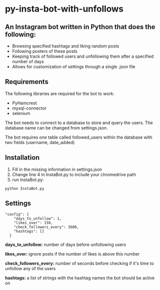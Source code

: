 # py-insta-bot-with-unfollows

## An Instagram bot written in Python that does the following: 
* Browsing specified hashtags and liking random posts 
* Following posters of these posts
* Keeping track of followed users and unfollowing them after a specified number of days
* Allows for customization of settings through a single .json file

## Requirements 
The following libraries are required for the bot to work:
* PyHamcrest
* mysql-connector 
* selenium

The bot needs to connect to a database to store and query the users.
The database name can be changed from settings.json.

The bot requires one table called followed_users within the database with two fields (username, date_added)

## Installation
1. Fill in the missing information in settings.json
2. Change line 4 in InstaBot.py to include your chromedrive path
3. run InstaBot.py:
```
python InstaBot.py
```



## Settings 
```
"config": {
    "days_to_unfollow": 1,
    "likes_over": 150,
    "check_followers_every": 3600,
    "hashtags": []
  }
```

**days_to_unfollow:** number of days before unfollowing users

**likes_over:** ignore posts if the number of likes is above this number

**check_followers_every:** number of seconds before checking if it's time to unfollow any of the users

**hashtags:** a list of strings with the hashtag names the bot should be active on
